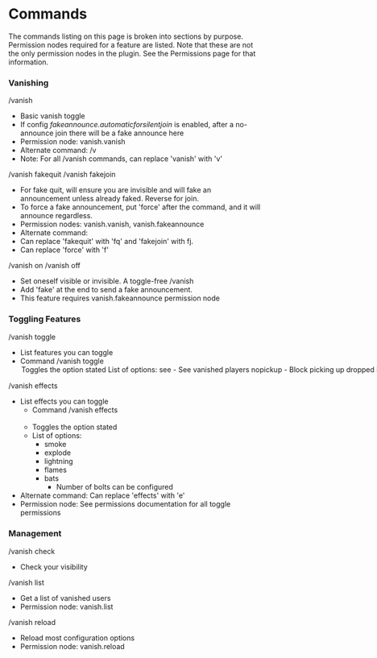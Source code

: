 # Commands

The commands listing on this page is broken into sections by purpose. Permission nodes required for a feature are listed. Note that these are not the only permission nodes in the plugin. See the Permissions page for that information.

### Vanishing


/vanish


*   Basic vanish toggle
*   If config _fakeannounce.automaticforsilentjoin_ is enabled, after a no-announce join there will be a fake announce here
*   Permission node: vanish.vanish
*   Alternate command: /v
*   Note: For all /vanish commands, can replace 'vanish' with 'v'

/vanish fakequit /vanish fakejoin

*   For fake quit, will ensure you are invisible and will fake an announcement unless already faked. Reverse for join.
*   To force a fake announcement, put 'force' after the command, and it will announce regardless.
*   Permission nodes: vanish.vanish, vanish.fakeannounce
*   Alternate command:
*   Can replace 'fakequit' with 'fq' and 'fakejoin' with fj.
*   Can replace 'force' with 'f'



/vanish on /vanish off

*   Set oneself visible or invisible. A toggle-free /vanish
*   Add 'fake' at the end to send a fake announcement.
*   This feature requires vanish.fakeannounce permission node

### Toggling Features

/vanish toggle

*   List features you can toggle
*   Command /vanish toggle <option>
    *   Toggles the option stated
    *   List of options:
        *   see - See vanished players
        *   nopickup - Block picking up dropped items
        *   nofollow - Block mobs from targeting you
        *   nointeract - Block any interactions
            *   Block breaking
            *   Block placing
            *   Pressure plates, buttons, other redstony things
            *   Hit things
        *   nohunger - Prevent losing hunger (or gaining!)
        *   nochat - Prevent chat
        *   chests - Silent chest opening (read only) and container opening
        *   damage-in - Block being hurt
        *   damage-out - Block hurting others
    *   Alternate command: Can replace 'toggle' with 't'
    *   Permission node: See permissions documentation for all toggle permissions



/vanish effects

*   List effects you can toggle
    *   Command /vanish effects <option>
    *   Toggles the option stated
    *   List of options:
        *   smoke
        *   explode
        *   lightning
        *   flames
        *   bats
            *   Number of bolts can be configured
*   Alternate command: Can replace 'effects' with 'e'
*   Permission node: See permissions documentation for all toggle permissions

### Management

/vanish check

*   Check your visibility



/vanish list

*   Get a list of vanished users
*   Permission node: vanish.list



/vanish reload

*   Reload most configuration options
*   Permission node: vanish.reload